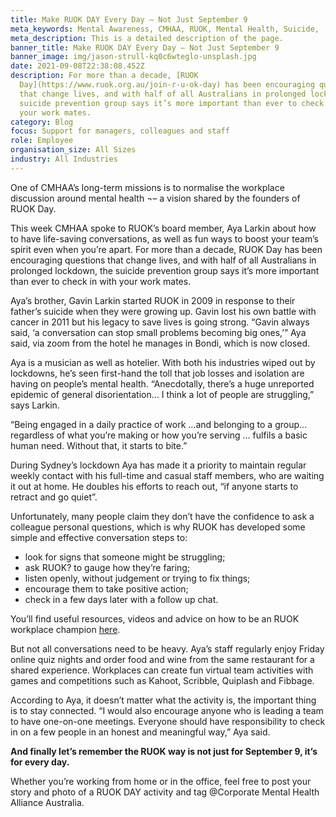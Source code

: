 ```yaml
---
title: Make RUOK DAY Every Day – Not Just September 9
meta_keywords: Mental Awareness, CMHAA, RUOK, Mental Health, Suicide,
meta_description: This is a detailed description of the page.
banner_title: Make RUOK DAY Every Day – Not Just September 9
banner_image: img/jason-strull-kq0c6wteglo-unsplash.jpg
date: 2021-09-08T22:38:08.452Z
description: For more than a decade, [RUOK
  Day](https://www.ruok.org.au/join-r-u-ok-day) has been encouraging questions
  that change lives, and with half of all Australians in prolonged lockdown, the
  suicide prevention group says it’s more important than ever to check in with
  your work mates.
category: Blog
focus: Support for managers, colleagues and staff
role: Employee
organisation_size: All Sizes
industry: All Industries
---
```

One of CMHAA’s long-term missions is to normalise the workplace discussion around mental health ¬– a vision shared by the founders of RUOK Day. 


This week CMHAA spoke to RUOK’s board member, Aya Larkin about how to have life-saving conversations, as well as fun ways to boost your team’s spirit even when you’re apart. 
For more than a decade, RUOK Day has been encouraging questions that change lives, and with half of all Australians in prolonged lockdown, the suicide prevention group says it’s more important than ever to check in with your work mates. 


Aya’s brother, Gavin Larkin started RUOK in 2009 in response to their father’s suicide when they were growing up. Gavin lost his own battle with cancer in 2011 but his legacy to save lives is going strong. 
“Gavin always said, ‘a conversation can stop small problems becoming big ones,’” Aya said, via zoom from the hotel he manages in Bondi, which is now closed.

Aya is a musician as well as hotelier. With both his industries wiped out by lockdowns, he’s seen first-hand the toll that job losses and isolation are having on people’s mental health. “Anecdotally, there’s a huge unreported epidemic of general disorientation… I think a lot of people are struggling,” says Larkin. 


“Being engaged in a daily practice of work …and belonging to a group... regardless of what you’re making or how you’re serving … fulfils a basic human need. Without that, it starts to bite.” 


During Sydney’s lockdown Aya has made it a priority to maintain regular weekly contact with his full-time and casual staff members, who are waiting it out at home. He doubles his efforts to reach out, “if anyone starts to retract and go quiet”. 

Unfortunately, many people claim they don’t have the confidence to ask a colleague personal questions, which is why RUOK has developed some simple and effective conversation steps to:

* look for signs that someone might be struggling;
* ask RUOK? to gauge how they’re faring; 
* listen openly, without judgement or trying to fix things; 
* encourage them to take positive action;
* check in a few days later with a follow up chat.

You’ll find useful resources, videos and advice on how to be an RUOK workplace champion [here](https://www.ruok.org.au/workplace-champions-resources). 


But not all conversations need to be heavy.  Aya’s staff regularly enjoy Friday online quiz nights and order food and wine from the same restaurant for a shared experience. Workplaces can create fun virtual team activities with games and competitions such as Kahoot, Scribble, Quiplash and Fibbage.


According to Aya, it doesn’t matter what the activity is, the important thing is to stay connected. “I would also encourage anyone who is leading a team to have one-on-one meetings. Everyone should have responsibility to check in on a few people in an honest and meaningful way,” Aya said. 


**And finally let’s remember the RUOK way is not just for September 9, it’s for every day.**

Whether you’re working from home or in the office, feel free to post your story and photo of a RUOK DAY activity and tag @Corporate Mental Health Alliance Australia.